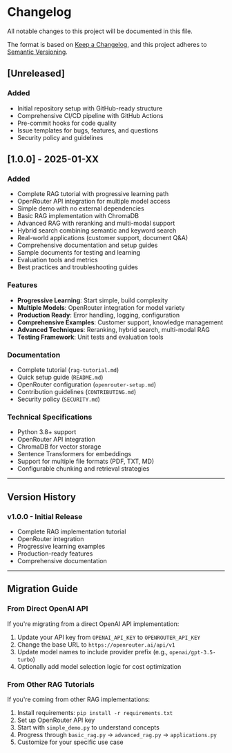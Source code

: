 # Changelog

All notable changes to this project will be documented in this file.

The format is based on [Keep a Changelog](https://keepachangelog.com/en/1.0.0/),
and this project adheres to [Semantic Versioning](https://semver.org/spec/v2.0.0.html).

## [Unreleased]

### Added
- Initial repository setup with GitHub-ready structure
- Comprehensive CI/CD pipeline with GitHub Actions
- Pre-commit hooks for code quality
- Issue templates for bugs, features, and questions
- Security policy and guidelines

## [1.0.0] - 2025-01-XX

### Added
- Complete RAG tutorial with progressive learning path
- OpenRouter API integration for multiple model access
- Simple demo with no external dependencies
- Basic RAG implementation with ChromaDB
- Advanced RAG with reranking and multi-modal support
- Hybrid search combining semantic and keyword search
- Real-world applications (customer support, document Q&A)
- Comprehensive documentation and setup guides
- Sample documents for testing and learning
- Evaluation tools and metrics
- Best practices and troubleshooting guides

### Features
- **Progressive Learning**: Start simple, build complexity
- **Multiple Models**: OpenRouter integration for model variety
- **Production Ready**: Error handling, logging, configuration
- **Comprehensive Examples**: Customer support, knowledge management
- **Advanced Techniques**: Reranking, hybrid search, multi-modal RAG
- **Testing Framework**: Unit tests and evaluation tools

### Documentation
- Complete tutorial (`rag-tutorial.md`)
- Quick setup guide (`README.md`)
- OpenRouter configuration (`openrouter-setup.md`)
- Contribution guidelines (`CONTRIBUTING.md`)
- Security policy (`SECURITY.md`)

### Technical Specifications
- Python 3.8+ support
- OpenRouter API integration
- ChromaDB for vector storage
- Sentence Transformers for embeddings
- Support for multiple file formats (PDF, TXT, MD)
- Configurable chunking and retrieval strategies

---

## Version History

### v1.0.0 - Initial Release
- Complete RAG implementation tutorial
- OpenRouter integration
- Progressive learning examples
- Production-ready features
- Comprehensive documentation

---

## Migration Guide

### From Direct OpenAI API
If you're migrating from a direct OpenAI API implementation:

1. Update your API key from `OPENAI_API_KEY` to `OPENROUTER_API_KEY`
2. Change the base URL to `https://openrouter.ai/api/v1`
3. Update model names to include provider prefix (e.g., `openai/gpt-3.5-turbo`)
4. Optionally add model selection logic for cost optimization

### From Other RAG Tutorials
If you're coming from other RAG implementations:

1. Install requirements: `pip install -r requirements.txt`
2. Set up OpenRouter API key
3. Start with `simple_demo.py` to understand concepts
4. Progress through `basic_rag.py` → `advanced_rag.py` → `applications.py`
5. Customize for your specific use case
